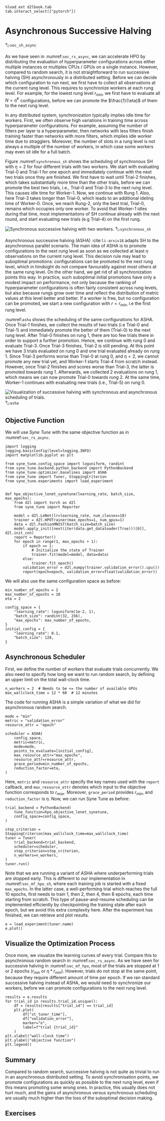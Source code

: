 ```{.python .input  n=1}
%load_ext d2lbook.tab
tab.interact_select(["pytorch"])
```

# Asynchronous Successive Halving

:label:`sec_sh_async`

As we have seen in :numref:`sec_rs_async`, we can accelerate HPO by
distributing the evaluation of hyperparameter configurations across either
multiple instances or multiples CPUs / GPUs on a single instance. However,
compared to random search, it is not straightforward to run
successive halving (SH) asynchronously in a distributed setting. Before we can
decide which configuration to run next, we first have to collect all
observations at the current rung level. This requires to
synchronize workers at each rung level. For example, for the lowest rung level
$r_{min}$, we first have to evaluate all $N = \eta^K$ configurations, before we
can promote the $\frac{1}{\eta}$ of them to the next rung level.

In any distributed system, synchronization typically implies idle time for workers.
First, we often observe high variations in training time across hyperparameter
configurations. For example, assuming the number of filters per layer is a 
hyperparameter, then networks with less filters finish training faster than
networks with more filters, which implies idle worker time due to stragglers.
Moreover, the number of slots in a rung level is not always a multiple of the number
of workers, in which case some workers may even sit idle for a full batch.

Figure :numref:`synchronous_sh` shows the scheduling of synchronous SH with $\eta=2$
for four different trials with two workers. We start with evaluating Trial-0 and
Trial-1 for one epoch and immediately continue with the next two trials once they
are finished. We first have to wait until Trial-2 finishes, which takes
substantially more time than the other trials, before we can promote the best two
trials, i.e., Trial-0 and Trial-3 to the next rung level. This causes idle time for
Worker-1. Now, we continue with Rung 1. Also, here Trial-3 takes longer than Trial-0,
which leads to an additional ideling time of Worker-0. Once, we reach Rung-2, only
the best trial, Trial-0, remains which occupies only one worker. To avoid that
Worker-1 idles during that time, most implementaitons of SH continue already with
the next round, and start evaluating new trials (e.g Trial-4) on the first rung.

![Synchronous successive halving with two workers.](img/sync_sh.svg)
:label:`synchronous_sh`

Asynchronous successive halving (ASHA) :cite:`li-arxiv18` adapts SH to the asynchronous
parallel scenario. The main idea of ASHA is to promote configurations to the next rung
level as soon as we collected at least $\eta$ observations on the current rung level.
This decision rule may lead to suboptimal promotions: configurations can be promoted to the
next rung level, which in hindsight do not compare favourably against most others
at the same rung level. On the other hand, we get rid of all synchronization points
this way. In practice, such suboptimal initial promotions have only a modest impact on
performance, not only because the ranking of hyperparameter configurations is often
fairly consistent across rung levels, but also because rungs grow over time and
reflect the distribution of metric values at this level better and better. If a
worker is free, but no configuration can be promoted, we start a new configuration
with $r = r_{min}$, i.e the first rung level.

:numref:`asha` shows the scheduling of the same configurations for ASHA. Once Trial-1
finishes, we collect the results of two trials (i.e Trial-0 and Trial-1) and
immediately promote the better of them (Trial-0) to the next rung level. After Trial-0
finishes on rung 1, there are too few trials there in order to support a further
promotion. Hence, we continue with rung 0 and evaluate Trial-3. Once Trial-3 finishes,
Trial-2 is still pending. At this point we have 3 trials evaluated on rung 0 and one
trial evaluated already on rung 1. Since Trial-3 performs worse than Trial-0 at rung 0,
and $\eta=2$, we cannot promote any new trial yet, and Worker-1 starts Trial-4 from
scratch instead. However, once Trial-2 finishes and
scores worse than Trial-3, the latter is promoted towards rung 1. Afterwards, we
collected 2 evaluations on rung 1, which means we can now promote Trial-0 towards
rung 2. At the same time, Worker-1 continues with evaluating new trials (i.e.,
Trial-5) on rung 0.


![Visualization of successive halving with synchronous and asynchronous scheduling of trials.](img/asha.svg)
:label:`asha`

## Objective Function

We will use *Syne Tune* with the same objective function as in
:numref:`sec_rs_async`.

```{.python .input  n=54}
import logging
logging.basicConfig(level=logging.INFO)
import matplotlib.pyplot as plt

from syne_tune.config_space import loguniform, randint
from syne_tune.backend.python_backend import PythonBackend
from syne_tune.optimizer.baselines import ASHA
from syne_tune import Tuner, StoppingCriterion
from syne_tune.experiments import load_experiment


def hpo_objective_lenet_synetune(learning_rate, batch_size, max_epochs):
    from d2l import torch as d2l    
    from syne_tune import Reporter

    model = d2l.LeNet(lr=learning_rate, num_classes=10)
    trainer = d2l.HPOTrainer(max_epochs=1, num_gpus=1)
    data = d2l.FashionMNIST(batch_size=batch_size)
    model.apply_init([next(iter(data.get_dataloader(True)))[0]], d2l.init_cnn)
    report = Reporter() 
    for epoch in range(1, max_epochs + 1):
        if epoch == 1:
            # Initialize the state of Trainer
            trainer.fit(model=model, data=data) 
        else:
            trainer.fit_epoch()
        validation_error = d2l.numpy(trainer.validation_error().cpu())
        report(epoch=epoch, validation_error=float(validation_error))
```

We will also use the same configuration space as before:

```{.python .input  n=55}
min_number_of_epochs = 2
max_number_of_epochs = 10
eta = 2

config_space = {
    "learning_rate": loguniform(1e-2, 1),
    "batch_size": randint(32, 256),
    "max_epochs": max_number_of_epochs,
}
initial_config = {
    "learning_rate": 0.1,
    "batch_size": 128,
}
```

## Asynchronous Scheduler

First, we define the number of workers that evaluate trials concurrently. We
also need to specify how long we want to run random search, by defining an
upper limit on the total wall-clock time.

```{.python .input  n=56}
n_workers = 2  # Needs to be <= the number of available GPUs
max_wallclock_time = 12 * 60  # 12 minutes
```

The code for running ASHA is a simple variation of what we did for asynchronous
random search.

```{.python .input  n=56}
mode = "min"
metric = "validation_error"
resource_attr = "epoch"

scheduler = ASHA(
    config_space,
    metric=metric,
    mode=mode,
    points_to_evaluate=[initial_config],
    max_resource_attr="max_epochs",
    resource_attr=resource_attr,
    grace_period=min_number_of_epochs,
    reduction_factor=eta,
)
```

Here, `metric` and `resource_attr` specify the key names used with the `report`
callback, and `max_resource_attr` denotes which input to the objective function
corresponds to $r_{max}$. Moreover, `grace_period` provides $r_{min}$, and
`reduction_factor` is $\eta$. Now, we can run Syne Tune as before:

```{.python .input  n=57}
trial_backend = PythonBackend(
    tune_function=hpo_objective_lenet_synetune,
    config_space=config_space,
)

stop_criterion = StoppingCriterion(max_wallclock_time=max_wallclock_time)
tuner = Tuner(
    trial_backend=trial_backend,
    scheduler=scheduler,
    stop_criterion=stop_criterion,
    n_workers=n_workers,
)
tuner.run()
```

Note that we are running a variant of ASHA where underperforming trials are
stopped early. This is different to our implementation in
:numref:`sec_mf_hpo_sh`, where each training job is started with a fixed
`max_epochs`. In the latter case, a well-performing trial which reaches the
full 10 epochs, first needs to train 1, then 2, then 4, then 8 epochs, each
time starting from scratch. This type of pause-and-resume scheduling can be
implemented efficiently by checkpointing the training state after each epoch,
but we avoid this extra complexity here. After the experiment has finished,
we can retrieve and plot results.

```{.python .input  n=59}
e = load_experiment(tuner.name)
e.plot()
```

## Visualize the Optimization Process

Once more, we visualize the learning curves of every trial. Compare this to
asynchronous random search in :numref:`sec_rs_async`. As we have seen for
successive halving in :numref:`sec_mf_hpo`, most of the trials are stopped
at 1 or 2 epochs ($r_{min}$ or $\eta * r_{min}$). However, trials do not stop
at the same point, because they require different amount of time per epoch. If
we ran standard successive halving instead of ASHA, we would need to synchronize
our workers, before we can promote configurations to the next rung level.

```{.python .input  n=60}
results = e.results
for trial_id in results.trial_id.unique():
    df = results[results["trial_id"] == trial_id]
    plt.plot(
        df["st_tuner_time"],
        df["validation_error"],
        marker="o",
        label=f"trial {trial_id}"
    )
plt.xlabel("wall-clock time")
plt.ylabel("objective function")
plt.legend()
```

## Summary

Compared to random search, successive halving is not quite as trivial to run in
an asynchronous distributed setting. To avoid synchronisation points, we promote
configurations as quickly as possible to the next rung level, even if this means
promoting some wrong ones. In practice, this usually does not hurt much, and the
gains of asynchronous versus synchronous scheduling are usually much higher
than the loss of the suboptimal decision making.

## Exercises

